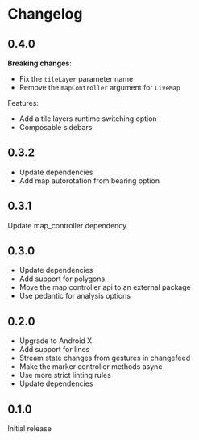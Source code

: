 # Changelog

## 0.4.0

**Breaking changes**:

- Fix the `tileLayer` parameter name
- Remove the `mapController` argument for `LiveMap`

Features:

- Add a tile layers runtime switching option
- Composable sidebars

## 0.3.2

- Update dependencies
- Add map autorotation from bearing option

## 0.3.1

Update map_controller dependency

## 0.3.0

- Update dependencies
- Add support for polygons
- Move the map controller api to an external package
- Use pedantic for analysis options

## 0.2.0

- Upgrade to Android X
- Add support for lines
- Stream state changes from gestures in changefeed
- Make the marker controller methods async
- Use more strict linting rules
- Update dependencies

## 0.1.0

Initial release
